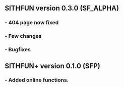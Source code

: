 ## SITHFUN version 0.3.0 (SF_ALPHA)

### - 404 page now fixed
### - Few changes
### - Bugfixes

## SITHFUN+ version 0.1.0 (SFP)

### - Added online functions.
